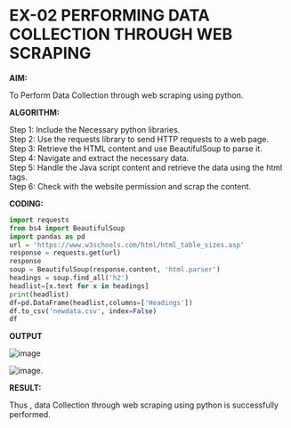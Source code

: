 # EX-02 PERFORMING DATA COLLECTION THROUGH WEB SCRAPING
**AIM:**

To Perform Data Collection through web scraping using python.

**ALGORITHM:**

Step 1: Include the Necessary python libraries.<br>
Step 2: Use the requests library to send HTTP requests to a web page.<br>
Step 3: Retrieve the HTML content and use BeautifulSoup to parse it.<br>
Step 4: Navigate and extract the necessary data.<br>
Step 5: Handle the Java script content and retrieve the data using the html tags.<br>
Step 6: Check with the website permission and scrap the content.<br>

**CODING:**
``` python
import requests
from bs4 import BeautifulSoup
import pandas as pd
url = 'https://www.w3schools.com/html/html_table_sizes.asp'
response = requests.get(url)
response
soup = BeautifulSoup(response.content, 'html.parser')
headings = soup.find_all('h2')
headlist=[x.text for x in headings]
print(headlist)
df=pd.DataFrame(headlist,columns=['Headings'])
df.to_csv('newdata.csv', index=False)
df
```
**OUTPUT**

![image](https://github.com/user-attachments/assets/2b591c2c-3cef-4bfd-ab4e-298530a04c64) 

![image](https://github.com/user-attachments/assets/4f6ae323-1d52-4d6b-994c-6a2b620d9888).


**RESULT:**
 
Thus , data Collection through web scraping using python is successfully performed.
